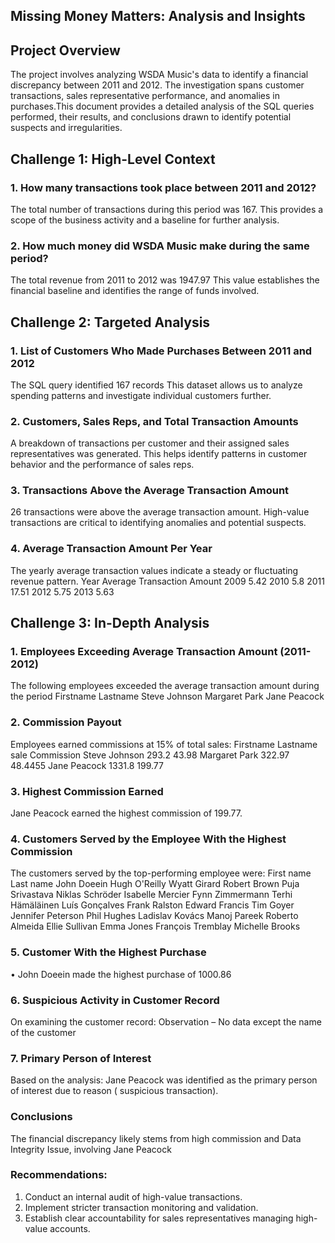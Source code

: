 ## Missing Money Matters: Analysis and Insights

## Project Overview
The project involves analyzing WSDA Music's data to identify a financial discrepancy between 2011 and 2012. The investigation spans customer transactions, sales representative performance, and anomalies in purchases.This document provides a detailed analysis of the SQL queries performed, their results, and conclusions drawn to identify potential suspects and irregularities.

## Challenge 1: High-Level Context

### 1. How many transactions took place between 2011 and 2012?
The total number of transactions during this period was 167.
This provides a scope of the business activity and a baseline for further analysis.

### 2. How much money did WSDA Music make during the same period?
The total revenue from 2011 to 2012 was 1947.97
This value establishes the financial baseline and identifies the range of funds involved.


## Challenge 2: Targeted Analysis

### 1. List of Customers Who Made Purchases Between 2011 and 2012
The SQL query identified 167 records
This dataset allows us to analyze spending patterns and investigate individual customers further.

### 2. Customers, Sales Reps, and Total Transaction Amounts
A breakdown of transactions per customer and their assigned sales representatives was generated.
This helps identify patterns in customer behavior and the performance of sales reps.

### 3. Transactions Above the Average Transaction Amount
26 transactions were above the average transaction amount.
High-value transactions are critical to identifying anomalies and potential suspects.

### 4. Average Transaction Amount Per Year
The yearly average transaction values indicate a steady or fluctuating revenue pattern.
Year    Average Transaction Amount
2009	5.42
2010	5.8
2011	17.51
2012	5.75
2013	5.63


## Challenge 3: In-Depth Analysis

### 1. Employees Exceeding Average Transaction Amount (2011-2012)
The following employees exceeded the average transaction amount during the period
Firstname   Lastname
Steve	    Johnson
Margaret	Park
Jane	    Peacock
 
### 2. Commission Payout
Employees earned commissions at 15% of total sales:
Firstname   Lastname    sale    Commission
Steve	    Johnson	    293.2	43.98
Margaret    Park	    322.97	48.4455
Jane	    Peacock	    1331.8	199.77
 
### 3. Highest Commission Earned
Jane Peacock earned the highest commission of 199.77.

### 4. Customers Served by the Employee With the Highest Commission 
The customers served by the top-performing employee were:
First name	Last name
John	    Doeein
Hugh	    O'Reilly
Wyatt	    Girard
Robert	    Brown
Puja	    Srivastava
Niklas	    Schröder
Isabelle	Mercier
Fynn	    Zimmermann
Terhi	    Hämäläinen
Luís	    Gonçalves
Frank	    Ralston
Edward	    Francis
Tim	        Goyer
Jennifer	Peterson
Phil	    Hughes
Ladislav	Kovács
Manoj	    Pareek
Roberto	    Almeida
Ellie	    Sullivan
Emma	    Jones
François	Tremblay
Michelle	Brooks

### 5. Customer With the Highest Purchase
•	John Doeein made the highest purchase of 1000.86

### 6. Suspicious Activity in Customer Record
On examining the customer record:
Observation – No data except the name of the customer

### 7. Primary Person of Interest
Based on the analysis:
Jane Peacock was identified as the primary person of interest due to reason ( suspicious transaction).

### Conclusions
The financial discrepancy likely stems from high commission and Data Integrity Issue, involving Jane Peacock

### Recommendations:
1.	Conduct an internal audit of high-value transactions.
2.	Implement stricter transaction monitoring and validation.
3.	Establish clear accountability for sales representatives managing high-value accounts.


